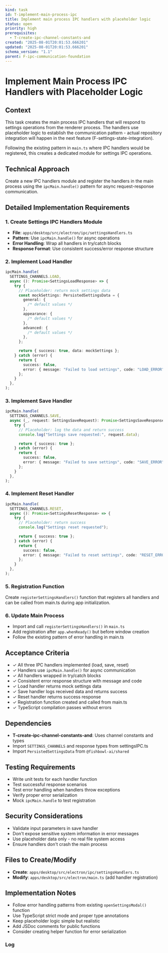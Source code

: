 ```yaml
---
kind: task
id: T-implement-main-process-ipc
title: Implement main process IPC handlers with placeholder logic
status: open
priority: high
prerequisites:
  - T-create-ipc-channel-constants-and
created: "2025-08-01T20:01:53.666201"
updated: "2025-08-01T20:01:53.666201"
schema_version: "1.1"
parent: F-ipc-communication-foundation
---
```


# Implement Main Process IPC Handlers with Placeholder Logic

## Context

This task creates the main process IPC handlers that will respond to settings operations from the renderer process. The handlers use placeholder logic to establish the communication pattern - actual repository integration will happen in the next feature (F-settings-state-integration).

Following the existing pattern in `main.ts` where IPC handlers would be registered, this creates a dedicated module for settings IPC operations.

## Technical Approach

Create a new IPC handlers module and register the handlers in the main process using the `ipcMain.handle()` pattern for async request-response communication.

## Detailed Implementation Requirements

### 1. Create Settings IPC Handlers Module

- **File**: `apps/desktop/src/electron/ipc/settingsHandlers.ts`
- **Pattern**: Use `ipcMain.handle()` for async operations
- **Error Handling**: Wrap all handlers in try/catch blocks
- **Response Format**: Use consistent success/error response structure

### 2. Implement Load Handler

```typescript
ipcMain.handle(
  SETTINGS_CHANNELS.LOAD,
  async (): Promise<SettingsLoadResponse> => {
    try {
      // Placeholder: return mock settings data
      const mockSettings: PersistedSettingsData = {
        general: {
          /* default values */
        },
        appearance: {
          /* default values */
        },
        advanced: {
          /* default values */
        },
      };

      return { success: true, data: mockSettings };
    } catch (error) {
      return {
        success: false,
        error: { message: "Failed to load settings", code: "LOAD_ERROR" },
      };
    }
  },
);
```

### 3. Implement Save Handler

```typescript
ipcMain.handle(
  SETTINGS_CHANNELS.SAVE,
  async (_, request: SettingsSaveRequest): Promise<SettingsSaveResponse> => {
    try {
      // Placeholder: log the data and return success
      console.log("Settings save requested:", request.data);

      return { success: true };
    } catch (error) {
      return {
        success: false,
        error: { message: "Failed to save settings", code: "SAVE_ERROR" },
      };
    }
  },
);
```

### 4. Implement Reset Handler

```typescript
ipcMain.handle(
  SETTINGS_CHANNELS.RESET,
  async (): Promise<SettingsResetResponse> => {
    try {
      // Placeholder: return success
      console.log("Settings reset requested");

      return { success: true };
    } catch (error) {
      return {
        success: false,
        error: { message: "Failed to reset settings", code: "RESET_ERROR" },
      };
    }
  },
);
```

### 5. Registration Function

Create `registerSettingsHandlers()` function that registers all handlers and can be called from main.ts during app initialization.

### 6. Update Main Process

- Import and call `registerSettingsHandlers()` in `main.ts`
- Add registration after `app.whenReady()` but before window creation
- Follow the existing pattern of error handling in main.ts

## Acceptance Criteria

- ✓ All three IPC handlers implemented (load, save, reset)
- ✓ Handlers use `ipcMain.handle()` for async communication
- ✓ All handlers wrapped in try/catch blocks
- ✓ Consistent error response structure with message and code
- ✓ Load handler returns mock settings data
- ✓ Save handler logs received data and returns success
- ✓ Reset handler returns success response
- ✓ Registration function created and called from main.ts
- ✓ TypeScript compilation passes without errors

## Dependencies

- **T-create-ipc-channel-constants-and**: Uses channel constants and types
- Import `SETTINGS_CHANNELS` and response types from settingsIPC.ts
- Import `PersistedSettingsData` from `@fishbowl-ai/shared`

## Testing Requirements

- Write unit tests for each handler function
- Test successful response scenarios
- Test error handling when handlers throw exceptions
- Verify proper error serialization
- Mock `ipcMain.handle` to test registration

## Security Considerations

- Validate input parameters in save handler
- Don't expose sensitive system information in error messages
- Use placeholder data only - no real file system access
- Ensure handlers don't crash the main process

## Files to Create/Modify

- **Create**: `apps/desktop/src/electron/ipc/settingsHandlers.ts`
- **Modify**: `apps/desktop/src/electron/main.ts` (add handler registration)

## Implementation Notes

- Follow error handling patterns from existing `openSettingsModal()` function
- Use TypeScript strict mode and proper type annotations
- Keep placeholder logic simple but realistic
- Add JSDoc comments for public functions
- Consider creating helper function for error serialization

### Log
